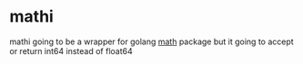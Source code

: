 # mathi
mathi going to be a wrapper for golang [math](https://golang.org/pkg/math) package but it going to accept or return int64 instead of float64

